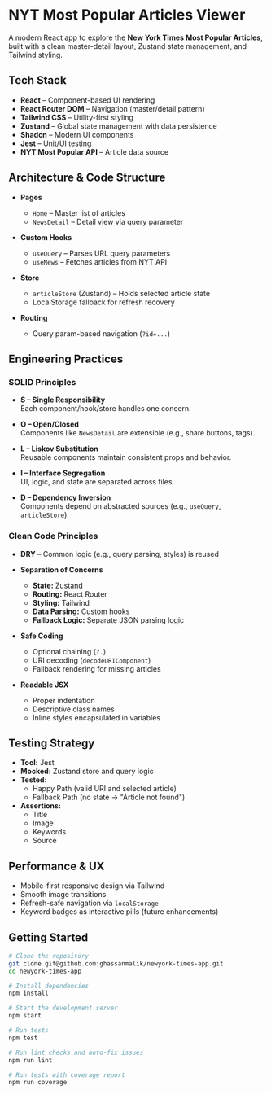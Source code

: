# NYT Most Popular Articles Viewer

A modern React app to explore the **New York Times Most Popular Articles**, built with a clean master-detail layout, Zustand state management, and Tailwind styling.

## Tech Stack

- **React** – Component-based UI rendering  
- **React Router DOM** – Navigation (master/detail pattern)  
- **Tailwind CSS** – Utility-first styling  
- **Zustand** – Global state management with data persistence  
- **Shadcn** – Modern UI components   
- **Jest** – Unit/UI testing  
- **NYT Most Popular API** – Article data source

## Architecture & Code Structure

- **Pages**
  - `Home` – Master list of articles
  - `NewsDetail` – Detail view via query parameter

- **Custom Hooks**
  - `useQuery` – Parses URL query parameters
  - `useNews` – Fetches articles from NYT API

- **Store**
  - `articleStore` (Zustand) – Holds selected article state
  - LocalStorage fallback for refresh recovery

- **Routing**
  - Query param-based navigation (`?id=...`)


## Engineering Practices

### SOLID Principles

- **S – Single Responsibility**  
  Each component/hook/store handles one concern.

- **O – Open/Closed**  
  Components like `NewsDetail` are extensible (e.g., share buttons, tags).

- **L – Liskov Substitution**  
  Reusable components maintain consistent props and behavior.

- **I – Interface Segregation**  
  UI, logic, and state are separated across files.

- **D – Dependency Inversion**  
  Components depend on abstracted sources (e.g., `useQuery`, `articleStore`).

### Clean Code Principles

- **DRY** – Common logic (e.g., query parsing, styles) is reused
- **Separation of Concerns**
  - **State:** Zustand
  - **Routing:** React Router
  - **Styling:** Tailwind
  - **Data Parsing:** Custom hooks
  - **Fallback Logic:** Separate JSON parsing logic

- **Safe Coding**
  - Optional chaining (`?.`)
  - URI decoding (`decodeURIComponent`)
  - Fallback rendering for missing articles

- **Readable JSX**
  - Proper indentation
  - Descriptive class names
  - Inline styles encapsulated in variables


## Testing Strategy

- **Tool:** Jest  
- **Mocked:** Zustand store and query logic  
- **Tested:**
  - Happy Path (valid URI and selected article)
  - Fallback Path (no state → "Article not found")  
- **Assertions:**
  - Title
  - Image
  - Keywords
  - Source


## Performance & UX

- Mobile-first responsive design via Tailwind
- Smooth image transitions
- Refresh-safe navigation via `localStorage`
- Keyword badges as interactive pills (future enhancements)


## Getting Started

```bash
# Clone the repository
git clone git@github.com:ghassanmalik/newyork-times-app.git
cd newyork-times-app

# Install dependencies
npm install

# Start the development server
npm start

# Run tests
npm test

# Run lint checks and auto-fix issues
npm run lint

# Run tests with coverage report
npm run coverage
